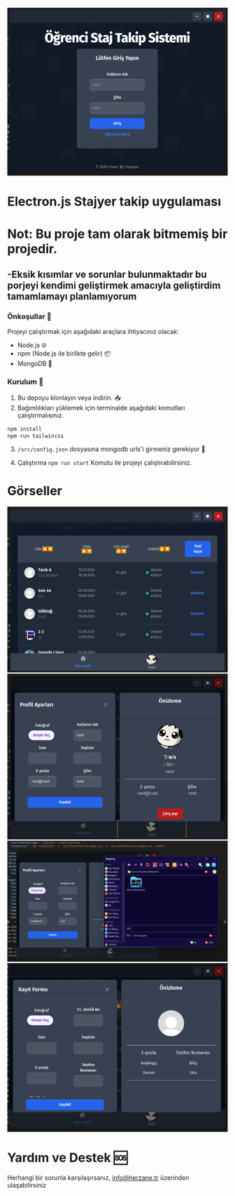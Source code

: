 ![Kapak Görseli](img/img1.png) 

# Electron.js Stajyer takip uygulaması

# Not: Bu proje tam olarak bitmemiş bir projedir.
-Eksik kısımlar ve sorunlar bulunmaktadır bu porjeyi kendimi geliştirmek amacıyla geliştirdim tamamlamayı planlamıyorum
-

### Önkoşullar 📜

Projeyi çalıştırmak için aşağıdaki araçlara ihtiyacınız olacak:

- Node.js 🌐
- npm (Node.js ile birlikte gelir) 📦
- MongoDB 🍃

### Kurulum 🔧

1. Bu depoyu klonlayın veya indirin. 📥
2. Bağımlılıkları yüklemek için terminalde aşağıdaki komutları çalıştırmalısınız.
```
npm install
npm run tailwincss
```
3. `/src/config.json` dosyasına mongodb urls'i girmeniz gerekiyor 🔑

4. Çalıştırma
 `npm run start` Komutu ile projeyi çalıştırabilirsiniz.


# Görseller
![Görsel2](img/img2.png) 
![Görsel3](img/img3.png) 
![Görsel4](img/img4.png) 
![Görsel5](img/img5.png) 



# Yardım ve Destek 🆘
Herhangi bir sorunla karşılaşırsanız, info@herzane.tr üzerinden ulaşabilirsiniz

